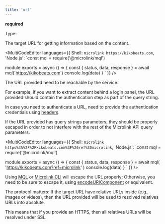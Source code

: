 ```yaml
---
title: 'url'
--- 
```


**required**

Type: <Type children='<string>'/>

The target URL for getting information based on the content.

<MultiCodeEditor languages={{
  Shell: `microlink https://kikobeats.com`,
  'Node.js': `const mql = require('@microlink/mql')
 
module.exports = async () => {
  const { status, data, response } = await mql('https://kikobeats.com')
  console.log(data)
}
  `
  }} 
/>

The URL provided need to be reachable by the service. 

For example, if you want to extract content behind a login panel, the URL provided should contain the authentication step as part of the query string.

In case you need to authenticate a URL, need to provide the authentication credentials using [headers](/docs/api/parameters/headers).

If the URL provided has query strings parameters, they should be properly escaped in order to not interfere with the rest of the Microlink API query parameters.

<MultiCodeEditor languages={{
  Shell: `microlink https%3A%2F%2Fkikobeats.com%3F%26ref%3Dmicrolink`,
  'Node.js': `const mql = require('@microlink/mql')
 
module.exports = async () => {
  const { status, data, response } = await mql(
    'https://kikobeats.com?ref=microlink'
  )
  console.log(data)
}
  `
  }} 
/>

Using [MQL](/docs/mql/getting-started/overview) or [Microlink CLI](/docs/api/getting-started/cli) will escape the URL properly; Otherwise, you need to be sure to escape it, using [encodeURIComponent](https://developer.mozilla.org/en-US/docs/Web/JavaScript/Reference/Global_Objects/encodeURIComponent) or equivalent.

The protocol matters: If the target URL have relative URLs inside (e.g., images or videos), then the URL provided will be used to resolved relatives URLs into absolute.

This means that if you provide an HTTPS, then all relatives URLs will be resolved under SSL.
